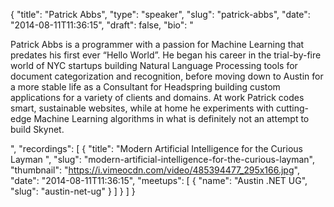 {
  "title": "Patrick Abbs",
  "type": "speaker",
  "slug": "patrick-abbs",
  "date": "2014-08-11T11:36:15",
  "draft": false,
  "bio": "<p>Patrick Abbs is a programmer with a passion for Machine Learning that predates his first ever “Hello World”.  He began his career in the trial-by-fire world of NYC startups building Natural Language Processing tools for document categorization and recognition, before moving down to Austin for a more stable life as a Consultant for Headspring building custom applications for a variety of clients and domains.  At work Patrick codes smart, sustainable websites, while at home he experiments with cutting-edge Machine Learning algorithms in what is definitely not an attempt to build Skynet.</p>",
  "recordings": [
    {
      "title": "Modern Artificial Intelligence for the Curious Layman ",
      "slug": "modern-artificial-intelligence-for-the-curious-layman",
      "thumbnail": "https://i.vimeocdn.com/video/485394477_295x166.jpg",
      "date": "2014-08-11T11:36:15",
      "meetups": [
        {
          "name": "Austin .NET UG",
          "slug": "austin-net-ug"
        }
      ]
    }
  ]
}